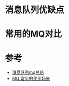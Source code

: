 # 消息队列优缺点

# 常用的MQ对比



# 参考
- [消息队列mq总结](https://juejin.im/post/5b9a0f75e51d450e8b1392b8)
- [MQ 常见的使用场景](https://juejin.im/post/5bcd278ff265da0ae67777ee)